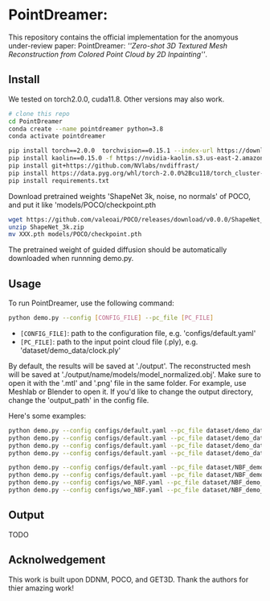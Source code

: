 # PointDreamer: 
This repository contains the official implementation for the anomyous under-review paper: PointDreamer: *''Zero-shot 3D Textured Mesh Reconstruction from Colored Point Cloud by 2D Inpainting''*.


## Install
We tested on torch2.0.0, cuda11.8. Other versions may also work.
```bash
# clone this repo
cd PointDreamer
conda create --name pointdreamer python=3.8
conda activate pointdreamer

pip install torch==2.0.0  torchvision==0.15.1 --index-url https://download.pytorch.org/whl/cu118
pip install kaolin==0.15.0 -f https://nvidia-kaolin.s3.us-east-2.amazonaws.com/torch-2.0.0_cu118.html
pip install git+https://github.com/NVlabs/nvdiffrast/
pip install https://data.pyg.org/whl/torch-2.0.0%2Bcu118/torch_cluster-1.6.3%2Bpt20cu118-cp38-cp38-linux_x86_64.whl
pip install requirements.txt
```

Download pretrained weights 'ShapeNet 3k, noise, no normals' of POCO, and put it like 'models/POCO/checkpoint.pth

```bash
wget https://github.com/valeoai/POCO/releases/download/v0.0.0/ShapeNet_3k.zip
unzip ShapeNet_3k.zip
mv XXX.pth models/POCO/checkpoint.pth
```

The pretrained weight of guided diffusion should be automatically downloaded when runnning demo.py.

## Usage
To run PointDreamer, use the following command:
```bash
python demo.py --config [CONFIG_FILE] --pc_file [PC_FILE]
```
- `[CONFIG_FILE]`: path to the configuration file, e.g. 'configs/default.yaml'
- `[PC_FILE]`: path to the input point cloud file (.ply), e.g. 'dataset/demo_data/clock.ply'

By default, the results will be saved at './output'. 
The reconstructed mesh will be saved at './output/name/models/model_normalized.obj'. Make sure to open it with the '.mtl' and '.png' file in the same folder. For example, use Meshlab or Blender to open it.
If you'd like to change the output directory, change the 'output_path' in the config file.

Here's some examples:
```bash
python demo.py --config configs/default.yaml --pc_file dataset/demo_data/clock.ply
python demo.py --config configs/default.yaml --pc_file dataset/demo_data/cup.ply
python demo.py --config configs/default.yaml --pc_file dataset/demo_data/PaulFrankLunchBox.ply
python demo.py --config configs/default.yaml --pc_file dataset/demo_data/rolling_lion.ply

python demo.py --config configs/default.yaml --pc_file dataset/NBF_demo_data/2ce6_chair.ply
python demo.py --config configs/default.yaml --pc_file dataset/NBF_demo_data/70aa_chair.ply
python demo.py --config configs/wo_NBF.yaml --pc_file dataset/NBF_demo_data/2ce6_chair.ply
python demo.py --config configs/wo_NBF.yaml --pc_file dataset/NBF_demo_data/70aa_chair.ply
```

## Output
TODO


## Acknolwedgement
This work is built upon DDNM, POCO, and GET3D. Thank the authors for thier amazing work!
